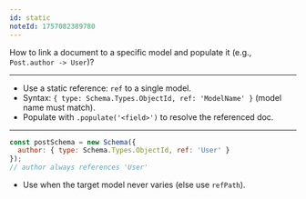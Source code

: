 ```yaml
---
id: static
noteId: 1757082389780
---
```


How to link a document to a specific model and populate it (e.g., `Post.author -> User`)?

---

- Use a static reference: `ref` to a single model.
- Syntax: `{ type: Schema.Types.ObjectId, ref: 'ModelName' }` (model name must match).
- Populate with `.populate('<field>')` to resolve the referenced doc.

---

```js
const postSchema = new Schema({
  author: { type: Schema.Types.ObjectId, ref: 'User' }
});
// author always references 'User'
```

- Use when the target model never varies (else use `refPath`).
